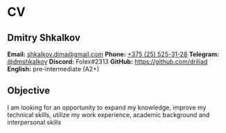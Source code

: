 # CV

## Dmitry Shkalkov
**Email:** shkalkov.dima@gmail.com
**Phone:** [+375 (25) 525-31-28](tel:+375255253128)
**Telegram:** [@dmshkalkov](http://t.me/dmshkalkov)
**Discord:** Folex#2313
**GitHub:** https://github.com/driliad
**English:** pre-intermediate (A2+)

## Objective
I am looking for an opportunity to expand my knowledge, improve my technical skills, utilize my work experience, academic background and interpersonal skills
